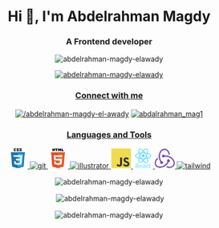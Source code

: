 <h1 align="center">Hi 👋, I'm Abdelrahman Magdy</h1>
<h3 align="center">A Frontend developer</h3>

<p align="center">
  <img
    src="https://komarev.com/ghpvc/?username=abdelrahman-magdy-elawady&label=Profile%20views&color=0e75b6&style=flat"
    alt="abdelrahman-magdy-elawady"
  />
</p>

<p align="center">
  <a href="https://github.com/ryo-ma/github-profile-trophy"
    ><img
      src="https://github-profile-trophy.vercel.app/?username=abdelrahman-magdy-elawady"
      alt="abdelrahman-magdy-elawady"
  /></a>
</p>

<h3 align="center" style="text-decoration-line: underline">Connect with me</h3>
<p align="center">
  <a href="https://linkedin.com/in//abdelrahman-magdy-el-awady" target="blank"
    ><img
      align="center"
      src="https://raw.githubusercontent.com/rahuldkjain/github-profile-readme-generator/master/src/images/icons/Social/linked-in-alt.svg"
      alt="/abdelrahman-magdy-el-awady"
      height="30"
      width="40"
  /></a>
  <a href="https://www.hackerrank.com/abdalrahman_mag1" target="blank"
    ><img
      align="center"
      src="https://raw.githubusercontent.com/rahuldkjain/github-profile-readme-generator/master/src/images/icons/Social/hackerrank.svg"
      alt="abdalrahman_mag1"
      height="30"
      width="40"
  /></a>
</p>

<h3 align="center" style="text-decoration-line: underline">
  Languages and Tools
</h3>
<p align="center">
  <a href="https://www.w3schools.com/css/" target="_blank" rel="noreferrer">
    <img
      src="https://raw.githubusercontent.com/devicons/devicon/master/icons/css3/css3-original-wordmark.svg"
      alt="css3"
      width="40"
      height="40"
    />
  </a>
  <a href="https://git-scm.com/" target="_blank" rel="noreferrer">
    <img
      src="https://www.vectorlogo.zone/logos/git-scm/git-scm-icon.svg"
      alt="git"
      width="40"
      height="40"
    />
  </a>
  <a href="https://www.w3.org/html/" target="_blank" rel="noreferrer">
    <img
      src="https://raw.githubusercontent.com/devicons/devicon/master/icons/html5/html5-original-wordmark.svg"
      alt="html5"
      width="40"
      height="40"
    />
  </a>
  <a
    href="https://www.adobe.com/in/products/illustrator.html"
    target="_blank"
    rel="noreferrer"
  >
    <img
      src="https://www.vectorlogo.zone/logos/adobe_illustrator/adobe_illustrator-icon.svg"
      alt="illustrator"
      width="40"
      height="40"
    />
  </a>
  <a
    href="https://developer.mozilla.org/en-US/docs/Web/JavaScript"
    target="_blank"
    rel="noreferrer"
  >
    <img
      src="https://raw.githubusercontent.com/devicons/devicon/master/icons/javascript/javascript-original.svg"
      alt="javascript"
      width="40"
      height="40"
    />
  </a>
  <a href="https://reactjs.org/" target="_blank" rel="noreferrer">
    <img
      src="https://raw.githubusercontent.com/devicons/devicon/master/icons/react/react-original-wordmark.svg"
      alt="react"
      width="40"
      height="40"
    />
  </a>
  <a href="https://redux.js.org" target="_blank" rel="noreferrer">
    <img
      src="https://raw.githubusercontent.com/devicons/devicon/master/icons/redux/redux-original.svg"
      alt="redux"
      width="40"
      height="40"
    />
  </a>
  <a href="https://tailwindcss.com/" target="_blank" rel="noreferrer">
    <img
      src="https://www.vectorlogo.zone/logos/tailwindcss/tailwindcss-icon.svg"
      alt="tailwind"
      width="40"
      height="40"
    />
  </a>
</p>

<p align="center">
  <img
    align="center"
    src="https://github-readme-stats.vercel.app/api/top-langs?username=abdelrahman-magdy-elawady&show_icons=true&locale=en&layout=compact"
    alt="abdelrahman-magdy-elawady"
  />
</p>

<p align="center">
  &nbsp;<img
    align="center"
    src="https://github-readme-stats.vercel.app/api?username=abdelrahman-magdy-elawady&show_icons=true&locale=en"
    alt="abdelrahman-magdy-elawady"
  />
</p>

<p align="center">
  <img
    align="center"
    src="https://github-readme-streak-stats.herokuapp.com/?user=abdelrahman-magdy-elawady&"
    alt="abdelrahman-magdy-elawady"
  />
</p>
